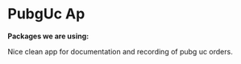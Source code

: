 # PubgUc Ap

**Packages we are using:**

Nice clean app for documentation and recording of pubg uc orders.

